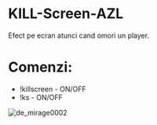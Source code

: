 
# KILL-Screen-AZL

Efect pe ecran atunci cand omori un player.

# Comenzi:
- !killscreen - ON/OFF
- !ks - ON/OFF

![de_mirage0002](https://user-images.githubusercontent.com/69967985/195670486-3032b05a-4304-416f-95c0-7a669a2ed433.jpg)
